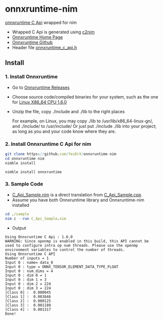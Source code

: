 # onnxruntime-nim
[onnxruntime C Api](https://github.com/microsoft/onnxruntime/blob/master/include/onnxruntime/core/session/onnxruntime_c_api.h) wrapped for nim

* Wrapped C Api is generated using [c2nim](https://github.com/nim-lang/c2nim)
* [Onnxruntime Home Page](https://www.onnxruntime.ai/)
* [Onnxruntime Github](https://github.com/microsoft/onnxruntime)
* Header file [onnxruntime_c_api.h](https://github.com/microsoft/onnxruntime/blob/master/include/onnxruntime/core/session/onnxruntime_c_api.h)

## Install

### 1. Install Onnxruntime
 * Go to [Onnxruntime Releases](https://github.com/microsoft/onnxruntime/releases/tag/v1.6.0)
 * Choose source code/compiled binaries for your system, such as the one for [Linux X86_64 CPU 1.6.0](https://github.com/microsoft/onnxruntime/releases/download/v1.6.0/onnxruntime-linux-x64-1.6.0.tgz)
 * Unzip the file, copy ./include and ./lib to the right places
 
   For example, on Linux, you may copy ./lib to /usr/lib/x86_64-linux-gn/, and ./include/ to /usr/include/
   Or just put ./include ./lib into your project; as long as you and your code know where they are.

### 2. Install Onnxruntime C Api for nim
  ```nim
  git clone https://github.com/YesDrX/onnxruntime-nim
  cd onnxruntime-nim
  nimble install
  ```
  ```
  nimble install onnxruntime
  ```

### 3. Sample Code
* [C_Api_Sample.nim](https://github.com/YesDrX/onnxruntime-nim/blob/main/sample/C_Api_Sample.nim) is a direct translation from [C_Api_Sample.cpp](https://github.com/microsoft/onnxruntime/blob/master/csharp/test/Microsoft.ML.OnnxRuntime.EndToEndTests.Capi/C_Api_Sample.cpp)
* Assume you have both Onnxruntime library and Onnxruntime-nim installed
```nim
cd ./sample
nim c --run C_Api_Sample.nim
```
* Output
```
Using Onnxruntime C Api : 1.6.0
WARNING: Since openmp is enabled in this build, this API cannot be used to configure intra op num threads. Please use the openmp environment variables to control the number of threads.
Using Onnxruntime C API
Number of inputs = 1
Input 0 : name= data_0
Input 0 : type = ONNX_TENSOR_ELEMENT_DATA_TYPE_FLOAT
Input 0 : num_dims = 4
Input 0 : dim 0 = 1
Input 0 : dim 1 = 3
Input 0 : dim 2 = 224
Input 0 : dim 3 = 224
[Class 0] :  0.000045
[Class 1] :  0.003846
[Class 2] :  0.000125
[Class 3] :  0.001180
[Class 4] :  0.001317
Done!
```

```
